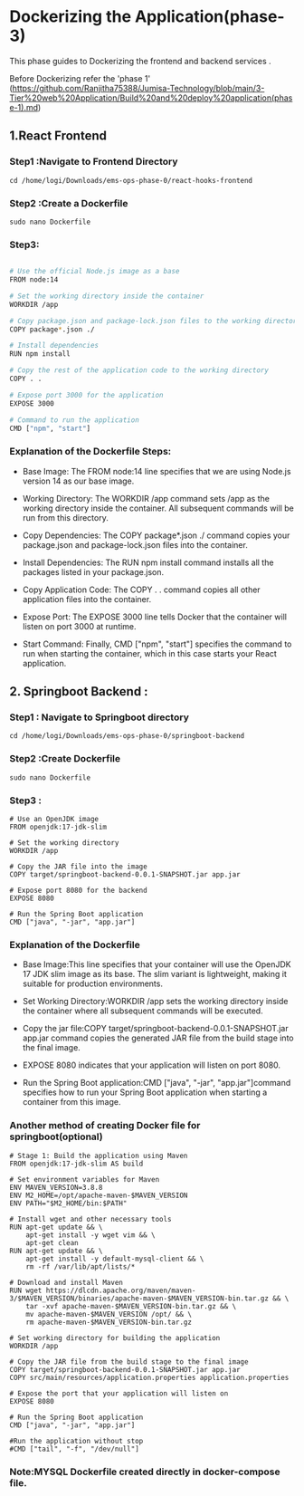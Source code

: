 # Dockerizing the Application(phase-3)

This phase guides to Dockerizing the frontend and backend services .

Before Dockerizing refer the 'phase 1' (https://github.com/Ranjitha75388/Jumisa-Technology/blob/main/3-Tier%20web%20Application/Build%20and%20deploy%20application(phase-1).md)

## 1.React Frontend

### Step1 :Navigate to Frontend Directory
```
cd /home/logi/Downloads/ems-ops-phase-0/react-hooks-frontend
```
### Step2 :Create a Dockerfile
```
sudo nano Dockerfile
```
### Step3:
```bash

# Use the official Node.js image as a base
FROM node:14

# Set the working directory inside the container
WORKDIR /app

# Copy package.json and package-lock.json files to the working directory
COPY package*.json ./

# Install dependencies
RUN npm install

# Copy the rest of the application code to the working directory
COPY . .

# Expose port 3000 for the application
EXPOSE 3000

# Command to run the application
CMD ["npm", "start"]
```
### Explanation of the Dockerfile Steps:

- Base Image: The FROM node:14 line specifies that we are using Node.js version 14 as our base image.

- Working Directory: The WORKDIR /app command sets  /app as the working directory inside the container. All subsequent commands will be run from this directory.

- Copy Dependencies: The COPY package*.json ./ command copies your package.json and package-lock.json files into the container.

- Install Dependencies: The RUN npm install command installs all the packages listed in your package.json.

- Copy Application Code: The COPY . . command copies all other application files into the container.

- Expose Port: The EXPOSE 3000 line tells Docker that the container will listen on port 3000 at runtime.

- Start Command: Finally, CMD ["npm", "start"] specifies the command to run when starting the container, which in this case starts your React application.

## 2. Springboot Backend :

### Step1 : Navigate to Springboot directory
```
cd /home/logi/Downloads/ems-ops-phase-0/springboot-backend
```
### Step2 :Create Dockerfile
```
sudo nano Dockerfile
```
### Step3 :
```
# Use an OpenJDK image
FROM openjdk:17-jdk-slim

# Set the working directory
WORKDIR /app

# Copy the JAR file into the image
COPY target/springboot-backend-0.0.1-SNAPSHOT.jar app.jar

# Expose port 8080 for the backend
EXPOSE 8080

# Run the Spring Boot application
CMD ["java", "-jar", "app.jar"]
```
### Explanation of the Dockerfile

- Base Image:This line specifies that your container will use the OpenJDK 17 JDK slim image as its base. The slim variant is lightweight, making it suitable for production environments.

- Set Working Directory:WORKDIR /app sets the working directory inside the container where all subsequent commands will be executed.

- Copy the jar file:COPY target/springboot-backend-0.0.1-SNAPSHOT.jar app.jar command copies the generated JAR file from the build stage into the final image.

- EXPOSE 8080 indicates that your application will listen on port 8080.

- Run the Spring Boot application:CMD ["java", "-jar", "app.jar"]command specifies how to run your Spring Boot application when starting a container from this image.

### Another method of creating Docker file for springboot(optional)
```
# Stage 1: Build the application using Maven
FROM openjdk:17-jdk-slim AS build

# Set environment variables for Maven
ENV MAVEN_VERSION=3.8.8
ENV M2_HOME=/opt/apache-maven-$MAVEN_VERSION
ENV PATH="$M2_HOME/bin:$PATH"

# Install wget and other necessary tools
RUN apt-get update && \
    apt-get install -y wget vim && \ 
    apt-get clean
RUN apt-get update && \
    apt-get install -y default-mysql-client && \
    rm -rf /var/lib/apt/lists/*

# Download and install Maven
RUN wget https://dlcdn.apache.org/maven/maven-3/$MAVEN_VERSION/binaries/apache-maven-$MAVEN_VERSION-bin.tar.gz && \
    tar -xvf apache-maven-$MAVEN_VERSION-bin.tar.gz && \
    mv apache-maven-$MAVEN_VERSION /opt/ && \
    rm apache-maven-$MAVEN_VERSION-bin.tar.gz

# Set working directory for building the application
WORKDIR /app

# Copy the JAR file from the build stage to the final image
COPY target/springboot-backend-0.0.1-SNAPSHOT.jar app.jar
COPY src/main/resources/application.properties application.properties

# Expose the port that your application will listen on
EXPOSE 8080

# Run the Spring Boot application
CMD ["java", "-jar", "app.jar"]

#Run the application without stop
#CMD ["tail", "-f", "/dev/null"]
```
### Note:MYSQL Dockerfile created directly in docker-compose file.
